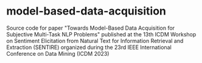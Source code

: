 # model-based-data-acquisition
Source code for paper "Towards Model-Based Data Acquisition for Subjective Multi-Task NLP Problems" published at the 13th ICDM Workshop on Sentiment Elicitation from Natural Text for Information Retrieval and Extraction (SENTIRE) organized during the 23rd IEEE International Conference on Data Mining (ICDM 2023)
